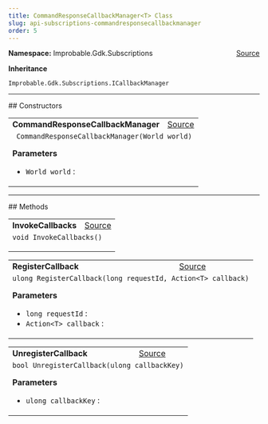 ```yaml
---
title: CommandResponseCallbackManager<T> Class
slug: api-subscriptions-commandresponsecallbackmanager
order: 5
---
```


<p><b>Namespace:</b> Improbable.Gdk.Subscriptions<span style="float: right"><a href="https://www.github.com/spatialos/gdk-for-unity/blob/0.3.3/workers/unity/Packages/io.improbable.gdk.core/Subscriptions/CallbackManagers/CommandResponseCallbackManager.cs/#L8">Source</a></span></p>



</p>
<p><b>Inheritance</b></p>

<code>Improbable.Gdk.Subscriptions.ICallbackManager</code>










</p>
<hr style="width:100%; border-top-color:#d8d8d8" />
## Constructors


</p>


<table class="io-api-doc">    <tr>        <td class="io-api-doc-name"><a id="commandresponsecallbackmanager-world"></a><b>CommandResponseCallbackManager</b></td>        <td class="io-api-doc-source"><a href="https://www.github.com/spatialos/gdk-for-unity/blob/0.3.3/workers/unity/Packages/io.improbable.gdk.core/Subscriptions/CallbackManagers/CommandResponseCallbackManager.cs/#L15">Source</a></td>    </tr>    <tr>        <td class="io-api-doc-content" colspan="2"><code> CommandResponseCallbackManager(World world)</code></p></p><b>Parameters</b><ul><li><code>World world</code> : </li></ul></td>    </tr></table>



</p>
<hr style="width:100%; border-top-color:#d8d8d8" />
## Methods


</p>


<table class="io-api-doc">    <tr>        <td class="io-api-doc-name"><a id="invokecallbacks"></a><b>InvokeCallbacks</b></td>        <td class="io-api-doc-source"><a href="https://www.github.com/spatialos/gdk-for-unity/blob/0.3.3/workers/unity/Packages/io.improbable.gdk.core/Subscriptions/CallbackManagers/CommandResponseCallbackManager.cs/#L20">Source</a></td>    </tr>    <tr>        <td class="io-api-doc-content" colspan="2"><code>void InvokeCallbacks()</code></p></td>    </tr></table>
<table class="io-api-doc">    <tr>        <td class="io-api-doc-name"><a id="registercallback-long-action-t"></a><b>RegisterCallback</b></td>        <td class="io-api-doc-source"><a href="https://www.github.com/spatialos/gdk-for-unity/blob/0.3.3/workers/unity/Packages/io.improbable.gdk.core/Subscriptions/CallbackManagers/CommandResponseCallbackManager.cs/#L31">Source</a></td>    </tr>    <tr>        <td class="io-api-doc-content" colspan="2"><code>ulong RegisterCallback(long requestId, Action&lt;T&gt; callback)</code></p></p><b>Parameters</b><ul><li><code>long requestId</code> : </li><li><code>Action&lt;T&gt; callback</code> : </li></ul></td>    </tr></table>
<table class="io-api-doc">    <tr>        <td class="io-api-doc-name"><a id="unregistercallback-ulong"></a><b>UnregisterCallback</b></td>        <td class="io-api-doc-source"><a href="https://www.github.com/spatialos/gdk-for-unity/blob/0.3.3/workers/unity/Packages/io.improbable.gdk.core/Subscriptions/CallbackManagers/CommandResponseCallbackManager.cs/#L37">Source</a></td>    </tr>    <tr>        <td class="io-api-doc-content" colspan="2"><code>bool UnregisterCallback(ulong callbackKey)</code></p></p><b>Parameters</b><ul><li><code>ulong callbackKey</code> : </li></ul></td>    </tr></table>



